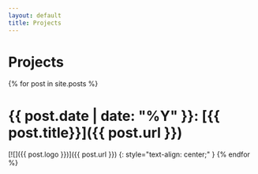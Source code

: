 ```yaml
---
layout: default
title: Projects
---
```

# Projects
{% for post in site.posts %}
# {{ post.date | date: "%Y" }}: [{{ post.title}}]({{ post.url }}) 
[![]({{ post.logo }})]({{ post.url }})
{: style="text-align: center;" }
{% endfor %}
